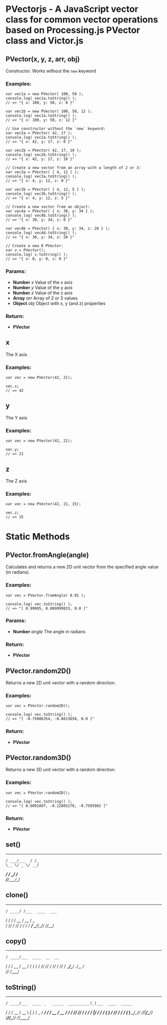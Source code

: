 

<!-- Start index.js -->

# PVectorjs - A JavaScript vector class for common vector operations based on Processing.js PVector class and Victor.js

## PVector(x, y, z, arr, obj)

Constructor. Works without the `new` keyword

### Examples:
    var vec1a = new PVector( 100, 50 );
    console.log( vec1a.toString() );
    // => "{ x: 100, y: 50, z: 0 }"

    var vec1b = new PVector( 100, 50, 12 );
    console.log( vec1a.toString() );
    // => "{ x: 100, y: 50, z: 12 }"

    // Use constructor without the `new` keyword:
    var vec2a = PVector( 42, 17 );
    console.log( vec2a.toString() );
    // => "{ x: 42, y: 17, z: 0 }"

    var vec2b = PVector( 42, 17, 10 );
    console.log( vec2b.toString() );
    // => "{ x: 42, y: 17, z: 10 }"

    // Create a new vector from an array with a length of 2 or 3:
    var vec3a = PVector( [ 4, 12 ] );
    console.log( vec3a.toString() );
    // => "{ x: 4, y: 12, z: 0 }"

    var vec3b = PVector( [ 4, 12, 5 ] );
    console.log( vec3b.toString() );
    // => "{ x: 4, y: 12, z: 5 }"

    // Create a new vector from an object:
    var vec4a = PVector( { x: 30, y: 34 } );
    console.log( vec4b.toString() );
    // => "{ x: 30, y: 34, z: 0 }"

    var vec4b = PVector( { x: 30, y: 34, z: 20 } );
    console.log( vec4d.toString() );
    // => "{ x: 30, y: 34, z: 20 }"

    // Create a new 0 PVector:
    var v = PVector();
    console.log( v.toString() );
    // => "{ x: 0, y: 0, z: 0 }"

### Params:

* **Number** *x* Value of the x axis
* **Number** *y* Value of the y axis
* **Number** *z* Value of the z axis
* **Array** *arr* Array of 2 or 3 values
* **Object** *obj* Object with x, y (and z) properties

### Return:

* **PVector** 

## x

The X axis

### Examples:
    var vec = new PVector(42, 21);

    vec.x;
    // => 42

## y

The Y axis

### Examples:
    var vec = new PVector(42, 21);

    vec.y;
    // => 21

## z

The Z axis

### Examples:
    var vec = new PVector(42, 21, 15);

    vec.z;
    // => 15

# Static Methods

## PVector.fromAngle(angle)

Calculates and returns a new 2D unit vector from the specified angle value (in radians).

### Examples:
    var vec = PVector.fromAngle( 0.01 );

    console.log( vec.toString() );
    // => "[ 0.99995, 0.009999833, 0.0 ]"

### Params:

* **Number** *angle* The angle in radians

### Return:

* **PVector** 

## PVector.random2D()

Returns a new 2D unit vector with a random direction.

### Examples:
    var vec = PVector.random2D();

    console.log( vec.toString() );
    // => "[ -0.75006354, -0.6613658, 0.0 ]"

### Return:

* **PVector** 

## PVector.random3D()

Returns a new 3D unit vector with a random direction.

### Examples:
    var vec = PVector.random2D();

    console.log( vec.toString() );
    // => "[ 0.6091097, -0.22805278, -0.7595902 ]"

### Return:

* **PVector** 

## set()

_____      __ 
    / ___/___  / /_
    \__ \/ _ \/ __/
   ___/ /  __/ /_  
  /____/\___/\__/

## clone()

________               
    / ____/ /___  ____  ___ 
   / /   / / __ \/ __ \/ _ \
  / /___/ / /_/ / / / /  __/
  \____/_/\____/_/ /_/\___/

## copy()

______                 
    / ____/___  ____  __  __
   / /   / __ \/ __ \/ / / /
  / /___/ /_/ / /_/ / /_/ / 
  \____/\____/ .___/\__, /  
            /_/    /____/

## toString()

______                                _                 
    / ____/___  ____ _   _____  __________(_)___  ____  _____
   / /   / __ \/ __ \ | / / _ \/ ___/ ___/ / __ \/ __ \/ ___/
  / /___/ /_/ / / / / |/ /  __/ /  (__  ) / /_/ / / / (__  ) 
  \____/\____/_/ /_/|___/\___/_/  /____/_/\____/_/ /_/____/

<!-- End index.js -->


